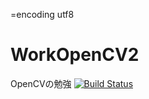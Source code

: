 =encoding utf8

WorkOpenCV2
===========

OpenCVの勉強
[![Build Status](https://travis-ci.org/gAuk/WorkOpenCV2.svg?branch=master)](https://travis-ci.org/gAuk/WorkOpenCV2)
